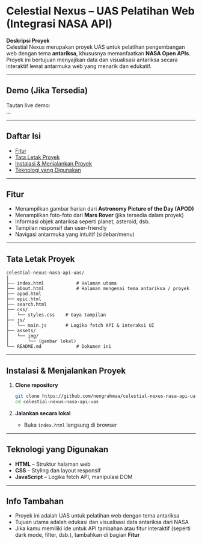 # Celestial Nexus – UAS Pelatihan Web (Integrasi NASA API)

**Deskripsi Proyek**  
Celestial Nexus merupakan proyek UAS untuk pelatihan pengembangan web dengan tema **antariksa**, khususnya memanfaatkan **NASA Open APIs**. Proyek ini bertujuan menyajikan data dan visualisasi antariksa secara interaktif lewat antarmuka web yang menarik dan edukatif.

---

## Demo (Jika Tersedia)  
Tautan live demo:  
...

---

## Daftar Isi  
- [Fitur](#fitur)  
- [Tata Letak Proyek](#tata-letak-proyek)  
- [Instalasi & Menjalankan Proyek](#instalasi--menjalankan-proyek)  
- [Teknologi yang Digunakan](#teknologi-yang-digunakan)

---

## Fitur  
- Menampilkan gambar harian dari **Astronomy Picture of the Day (APOD)**  
- Menampilkan foto-foto dari **Mars Rover** (jika tersedia dalam proyek)  
- Informasi objek antariksa seperti planet, asteroid, dsb.  
- Tampilan responsif dan user-friendly  
- Navigasi antarmuka yang intuitif (sidebar/menu)

---

## Tata Letak Proyek  
```text
celestial-nexus-nasa-api-uas/
│
├── index.html            # Halaman utama
├── about.html            # Halaman mengenai tema antariksa / proyek
├── apod.html
├── epic.html
├── search.html
├── css/
│   └── styles.css    # Gaya tampilan
├── js/
│   └── main.js       # Logika fetch API & interaksi UI
├── assets/
│   └── img/
│       └── (gambar lokal)
└── README.md             # Dokumen ini
```

---

## Instalasi & Menjalankan Proyek  
1. **Clone repository**  
   ```bash
   git clone https://github.com/nengrahmaa/celestial-nexus-nasa-api-uas.git
   cd celestial-nexus-nasa-api-uas
   ```

2. **Jalankan secara lokal**  
   - Buka `index.html` langsung di browser
     
---

## Teknologi yang Digunakan  
- **HTML** – Struktur halaman web  
- **CSS** – Styling dan layout responsif  
- **JavaScript** – Logika fetch API, manipulasi DOM

---

## Info Tambahan  
- Proyek ini adalah UAS untuk pelatihan web dengan tema antariksa  
- Tujuan utama adalah edukasi dan visualisasi data antariksa dari NASA  
- Jika kamu memiliki ide untuk API tambahan atau fitur interaktif (seperti dark mode, filter, dsb.), tambahkan di bagian **Fitur**
